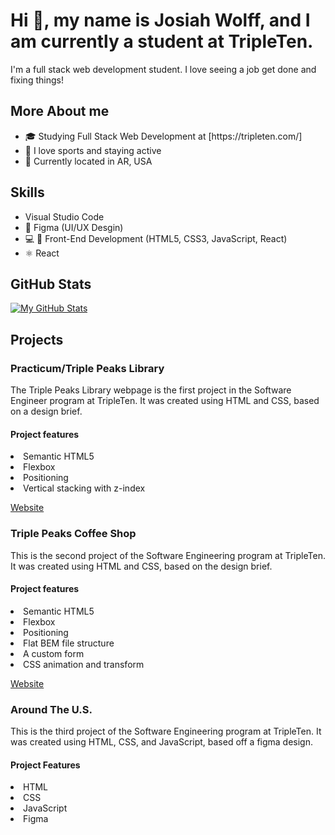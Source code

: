 <h1>Hi 👋, my name is Josiah Wolff, and I am currently a student at TripleTen.</h1>
I'm a full stack web development student. I love seeing a job get done and fixing things!

<h2>More About me</h2>

<ul>
<li>🎓 Studying Full Stack Web Development at [https://tripleten.com/]</li>
  <li>🏀 I love sports and staying active</li>
  <li>📍 Currently located in AR, USA</li>
</ul>

<h2>Skills</h2>

<ul>
  <li>Visual Studio Code</li>
  <li>🔧 Figma (UI/UX Desgin)</li>
  <li>💻 📱 Front-End Development (HTML5, CSS3, JavaScript, React)</li>
  <li>⚛️ React</li>
</ul>

<h2>GitHub Stats</h2>

[![My GitHub Stats](https://github-readme-stats.vercel.app/api?username=josiah3311&show_icons=true&count_private=true)](https://github.com/josiah3311)

<h2>Projects</h2>

<h3>Practicum/Triple Peaks Library</h3>

The Triple Peaks Library webpage is the first project in the Software Engineer program at TripleTen. It was created using HTML and CSS, based on a design brief.

<h4>Project features</h4>
<li>Semantic HTML5</li>
<li>Flexbox</li>
<li>Positioning</li>
<li>Vertical stacking with z-index</li>

[Website](https://JosiahWolff.github.io/se_project_library)
<h3>Triple Peaks Coffee Shop</h3>

This is the second project of the Software Engineering program at TripleTen. It was created using HTML and CSS, based on the design brief.

<h4>Project features</h4>
<li>Semantic HTML5</li>
<li>Flexbox</li>
<li>Positioning</li>
<li>Flat BEM file structure</li>
<li>A custom form</li>
<li>CSS animation and transform</li>

[Website](https://JosiahWolff.github.io/se_project_coffeeshop)
<h3>Around The U.S.</h3>

This is the third project of the Software Engineering program at TripleTen. It was created using HTML, CSS, and JavaScript, based off a figma design.

<h4>Project Features</h4>
<li>HTML</li>
<li>CSS</li>
<li>JavaScript</li>
<li>Figma</li>





<!--
**josiah3311/josiah3311** is a ✨ _special_ ✨ repository because its `README.md` (this file) appears on your GitHub profile.

Here are some ideas to get you started:

- 🔭 I’m currently working on ...
- 🌱 I’m currently learning ...
- 👯 I’m looking to collaborate on ...
- 🤔 I’m looking for help with ...
- 💬 Ask me about ...
- 📫 How to reach me: ...
- 😄 Pronouns: ...
- ⚡ Fun fact: ...
-->
